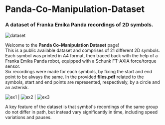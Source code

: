 # Panda-Co-Manipulation-Dataset
### A dataset of Franka Emika Panda recordings of 2D symbols.

![dataset](https://github.com/user-attachments/assets/dcf92aaf-e12a-4233-add4-427d039acaeb)

Welcome to the **Panda Co-Manipulation Dataset** page! <br>
This is a public available dataset and comprises of 21 different 2D symbols. Each symbol was printed in A4 format, then traced back with the help of a Franka Emika Panda robot, equipped with a Schunk FT-AXIA force/torque sensor. <br>
Six recordings were made for each symbols, by fixing the start and end point to be always the same. In the provided __files.pdf__ related to the symbols, start and end points are represented, respectively, by a circle and an asterisk.

![ex1](https://github.com/user-attachments/assets/67841964-ded2-4989-a49e-a0452c548ffa) | ![ex2](https://github.com/user-attachments/assets/16bad41f-8c7f-46ee-8cf4-e21c8f67b6fa) | ![ex3](https://github.com/user-attachments/assets/ced2d879-6b27-423c-94de-d0b201010374)



A key feature of the dataset is that symbol's recordings of the same group do not differ in path, but instead vary significantly in time, including speed variations and pauses.


